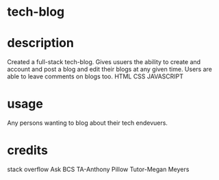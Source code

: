 # tech-blog

# description
Created a full-stack tech-blog. Gives usuers the ability to create and account and post a blog and edit their blogs at any given time. 
Users are able to leave comments on blogs too. 
HTML
CSS
JAVASCRIPT

# usage
Any persons wanting to blog about their tech endevuers. 

# credits
stack overflow
Ask BCS
TA-Anthony Pillow
Tutor-Megan Meyers
